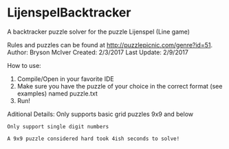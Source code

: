 # LijenspelBacktracker
A backtracker puzzle solver for the puzzle Lijenspel (Line game)

Rules and puzzles can be found at http://puzzlepicnic.com/genre?id=51.
Author: Bryson McIver
Created: 2/3/2017
Last Update: 2/9/2017

How to use:
1. Compile/Open in your favorite IDE
2. Make sure you have the puzzle of your choice in the correct format (see examples) named puzzle.txt
3. Run!


Aditional Details:
	Only supports basic grid puzzles 9x9 and below
	
    Only support single digit numbers
  
    A 9x9 puzzle considered hard took 4ish seconds to solve!
